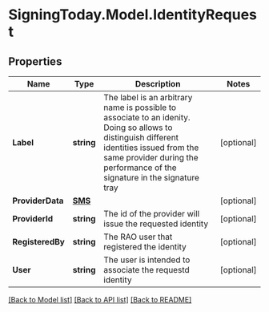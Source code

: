 
# SigningToday.Model.IdentityRequest

## Properties

Name | Type | Description | Notes
------------ | ------------- | ------------- | -------------
**Label** | **string** | The label is an arbitrary name is possible to associate to an idenity. Doing so allows to distinguish different identities issued from the same provider during the performance of the signature in the signature tray | [optional] 
**ProviderData** | [**SMS**](SMS.md) |  | [optional] 
**ProviderId** | **string** | The id of the provider will issue the requested identity | [optional] 
**RegisteredBy** | **string** | The RAO user that registered the identity | [optional] 
**User** | **string** | The user is intended to associate the requestd identity | [optional] 

[[Back to Model list]](../README.md#documentation-for-models)
[[Back to API list]](../README.md#documentation-for-api-endpoints)
[[Back to README]](../README.md)

